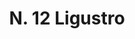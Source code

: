 ---
title: "N. 12 Ligustro"
permalink: "/edition/plant012/"
plant-name: "N. 12"
plant-number: "012"
plant-xml: "/assets/xml/plant012.xml"
plant-img1: "/assets/img/plant012_verso.jpg"
plant-img2: "/assets/img/plant012.jpg"
plant-title: "N. 12 Ligustro"
plant-wfo-link: "http://www.worldfloraonline.org/taxon/wfo-000081598"
plant-kew-link: "https://powo.science.kew.org/taxon/urn:lsid:ipni.org:names:610130-1"
plant-taxon-content: "Ligustrum vulgare L."
layout: single-xml
---